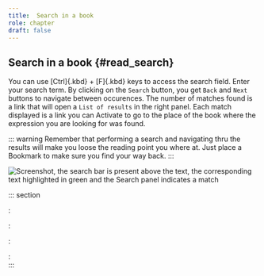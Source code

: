 ```yaml
---
title:  Search in a book
role: chapter
draft: false
---
```


## Search in a book {#read_search}

You can use [Ctrl]{.kbd} + [F]{.kbd} keys to access the search field.
Enter your search term. By clicking on the `Search` button, you get
`Back` and `Next` buttons to navigate between occurences. The number of
matches found is a link that will open a `List of results` in the right
panel. Each match displayed is a link you can Activate to go to the
place of the book where the expression you are looking for was found.

::: warning
Remember that performing a search and navigating thru the results will
make you loose the reading point you where at. Just place a Bookmark to
make sure you find your way back.
:::

![Screenshot, the search bar is present above the text, the
corresponding text highlighted in green and the Search panel indicates a
match](../../resources/images/local-fr/thorium-search-navpanel.png)

::: section

:   

:   

:   

:   
:::
